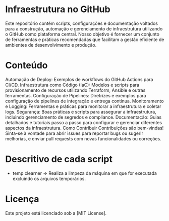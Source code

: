 # Infraestrutura no GitHub
Este repositório contém scripts, configurações e documentação voltados para a construção, automação e gerenciamento de infraestrutura utilizando o GitHub como plataforma central. Nosso objetivo é fornecer um conjunto de ferramentas e práticas recomendadas que facilitam a gestão eficiente de ambientes de desenvolvimento e produção.

# Conteúdo
Automação de Deploy: Exemplos de workflows do GitHub Actions para CI/CD.
Infraestrutura como Código (IaC): Modelos e scripts para provisionamento de recursos utilizando Terraform, Ansible e outras ferramentas.
Configuração de Pipelines: Diretrizes e exemplos para configuração de pipelines de integração e entrega contínua.
Monitoramento e Logging: Ferramentas e práticas para monitorar a infraestrutura e coletar logs.
Segurança: Boas práticas e scripts para assegurar a infraestrutura, incluindo gerenciamento de segredos e compliance.
Documentação: Guias detalhados e tutoriais passo a passo para configurar e gerenciar diferentes aspectos da infraestrutura.
Como Contribuir
Contribuições são bem-vindas! Sinta-se à vontade para abrir issues para reportar bugs ou sugerir melhorias, e enviar pull requests com novas funcionalidades ou correções.

# Descritivo de cada script

- temp clearner => Realiza a limpeza da máquina em que for executada excluindo os arquivos temporários.

# Licença
Este projeto está licenciado sob a [MIT License].
